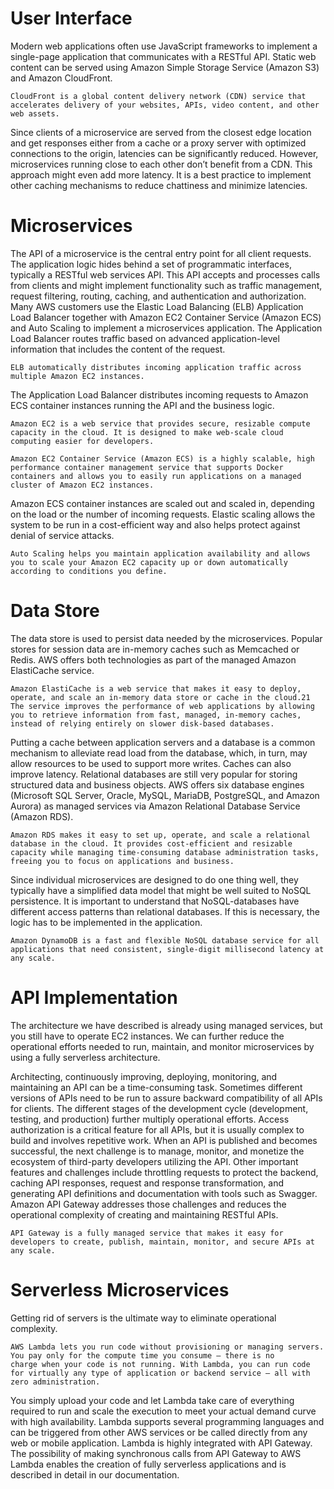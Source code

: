 
# User Interface
Modern web applications often use JavaScript frameworks to implement a single-page application that communicates with a RESTful API. Static web content can be served using Amazon Simple Storage Service (Amazon S3) and Amazon CloudFront.
```
CloudFront is a global content delivery network (CDN) service that accelerates delivery of your websites, APIs, video content, and other web assets.
```
Since clients of a microservice are served from the closest edge location and get responses either from a cache or a proxy server with optimized connections to the origin, latencies can be significantly reduced. However, microservices running close to each other don’t benefit from a CDN. This approach might even add more latency. It is a best practice to implement other caching mechanisms to reduce chattiness and minimize latencies.

# Microservices
The API of a microservice is the central entry point for all client requests. The application logic hides behind a set of programmatic interfaces, typically a RESTful web services API. This API accepts and processes calls from clients and might implement functionality such as traffic management, request filtering, routing, caching, and authentication and authorization. Many AWS customers use the Elastic Load Balancing (ELB) Application Load Balancer together with Amazon EC2 Container Service (Amazon ECS) and Auto Scaling to implement a microservices application. The Application Load Balancer routes traffic based on advanced application-level information that
includes the content of the request.
```
ELB automatically distributes incoming application traffic across multiple Amazon EC2 instances.
```
The Application Load Balancer distributes incoming requests to Amazon ECS container instances running the API and the business logic.
```
Amazon EC2 is a web service that provides secure, resizable compute capacity in the cloud. It is designed to make web-scale cloud computing easier for developers.

Amazon EC2 Container Service (Amazon ECS) is a highly scalable, high performance container management service that supports Docker
containers and allows you to easily run applications on a managed cluster of Amazon EC2 instances.
```
Amazon ECS container instances are scaled out and scaled in, depending on the load or the number of incoming requests. Elastic scaling allows the system to be run in a cost-efficient way and also helps protect against denial of service attacks.
```
Auto Scaling helps you maintain application availability and allows you to scale your Amazon EC2 capacity up or down automatically according to conditions you define.
```
# Data Store
The data store is used to persist data needed by the microservices. Popular stores for session data are in-memory caches such as Memcached or Redis. AWS offers both technologies as part of the managed Amazon ElastiCache service.
```
Amazon ElastiCache is a web service that makes it easy to deploy, operate, and scale an in-memory data store or cache in the cloud.21 The service improves the performance of web applications by allowing you to retrieve information from fast, managed, in-memory caches, instead of relying entirely on slower disk-based databases. 
```
Putting a cache between application servers and a database is a common mechanism to alleviate read load from the database, which, in turn, may allow resources to be used to support more writes. Caches can also improve latency. Relational databases are still very popular for storing structured data and business objects. AWS offers six database engines (Microsoft SQL Server,
Oracle, MySQL, MariaDB, PostgreSQL, and Amazon Aurora) as managed services via Amazon Relational Database Service (Amazon RDS).
```
Amazon RDS makes it easy to set up, operate, and scale a relational database in the cloud. It provides cost-efficient and resizable capacity while managing time-consuming database administration tasks, freeing you to focus on applications and business.
```
Since individual microservices are designed to do one thing well, they typically have a simplified data model that might be well suited to NoSQL persistence. It is important to understand that NoSQL-databases have different access patterns than relational databases. If this is necessary, the logic has to be implemented in the application. 
```
Amazon DynamoDB is a fast and flexible NoSQL database service for all applications that need consistent, single-digit millisecond latency at any scale.
```

# API Implementation
The architecture we have described is already using managed services, but you still have to operate EC2 instances. We can further reduce the operational efforts needed to run, maintain, and monitor microservices by using a fully serverless architecture.

Architecting, continuously improving, deploying, monitoring, and maintaining an API can be a time-consuming task. Sometimes different versions of APIs need to be run to assure backward compatibility of all APIs for clients. The different stages of the development cycle (development, testing, and production) further multiply operational efforts. 
Access authorization is a critical feature for all APIs, but it is usually complex to build and involves repetitive work. When an API is published and becomes successful, the next challenge is to manage, monitor, and monetize the ecosystem of third-party developers utilizing the API. Other important features and challenges include throttling requests to protect the backend, caching API responses, request and response transformation, and generating API definitions and documentation with tools such as Swagger.
Amazon API Gateway addresses those challenges and reduces the operational complexity of creating and maintaining RESTful APIs.
```
API Gateway is a fully managed service that makes it easy for developers to create, publish, maintain, monitor, and secure APIs at any scale.
```

# Serverless Microservices
Getting rid of servers is the ultimate way to eliminate operational complexity.
```
AWS Lambda lets you run code without provisioning or managing servers. You pay only for the compute time you consume – there is no
charge when your code is not running. With Lambda, you can run code for virtually any type of application or backend service – all with zero administration.
```
You simply upload your code and let Lambda take care of everything required to run and scale the execution to meet your actual demand curve with high availability. Lambda supports several programming languages and can be triggered from other AWS services or be called directly from any web or mobile application.
Lambda is highly integrated with API Gateway. The possibility of making synchronous calls from API Gateway to AWS Lambda enables the creation of fully serverless applications and is described in detail in our documentation.
